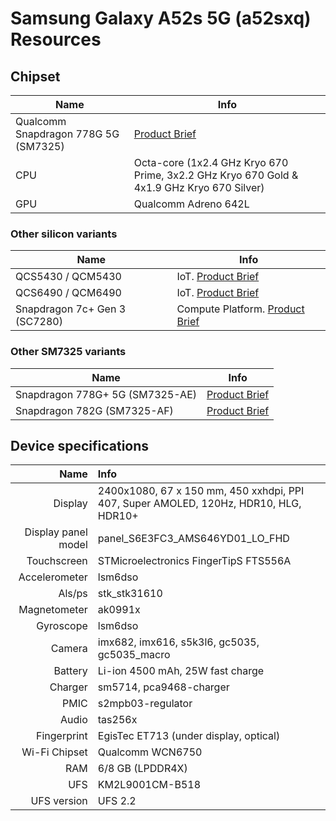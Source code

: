 # Samsung Galaxy A52s 5G (a52sxq) Resources

## Chipset

| Name                                  | Info                                                                                                                         |
| ------------------------------------- | ---------------------------------------------------------------------------------------------------------------------------- |
| Qualcomm Snapdragon 778G 5G (SM7325)  | [Product Brief](https://www.qualcomm.com/content/dam/qcomm-martech/dm-assets/documents/Snapdragon-778G-5G-Product-Brief.pdf) |
| CPU                                   | Octa-core (1x2.4 GHz Kryo 670 Prime, 3x2.2 GHz Kryo 670 Gold & 4x1.9 GHz Kryo 670 Silver)                                    |
| GPU                                   | Qualcomm Adreno 642L                                                                                                         |

### Other silicon variants


| Name                                  | Info                                                                                      |
| ------------------------------------- | ----------------------------------------------------------------------------------------- |
| QCS5430 / QCM5430                     | IoT. [Product Brief](https://docs.qualcomm.com/bundle/publicresource/87-43681-1_REV_B_Qualcomm_QCS5430_QCM5430_Processors_Product_Brief.pdf) |
| QCS6490 / QCM6490                     | IoT. [Product Brief](https://www.qualcomm.com/content/dam/qcomm-martech/dm-assets/documents/qcs-qcm6490-product-brief_87-28733-1.pdf) |
| Snapdragon 7c+ Gen 3 (SC7280)         | Compute Platform. [Product Brief](https://www.qualcomm.com/content/dam/qcomm-martech/dm-assets/documents/prod_brief_qcom_sd_7c_gen_3_1130_final.pdf) |

### Other SM7325 variants

| Name                                  | Info                                                                                      |
| ------------------------------------- | ----------------------------------------------------------------------------------------- |
| Snapdragon 778G+ 5G (SM7325-AE)       | [Product Brief](https://www.qualcomm.com/products/mobile/snapdragon/smartphones/snapdragon-7-series-mobile-platforms/snapdragon-778g-plus-5g-mobile-platform) |
| Snapdragon 782G (SM7325-AF)           | [Product Brief](https://www.qualcomm.com/content/dam/qcomm-martech/dm-assets/documents/Snapdragon-782G-Product-Brief.pdf) |

## Device specifications

| Name                           | Info                                                                                      |
| -----------------------------: | :---------------------------------------------------------------------------------------- |
| Display                        | 2400x1080, 67 x 150 mm, 450 xxhdpi, PPI 407, Super AMOLED, 120Hz, HDR10, HLG, HDR10+      |
| Display panel model            | panel_S6E3FC3_AMS646YD01_LO_FHD                                                           |
| Touchscreen                    | STMicroelectronics FingerTipS FTS556A                                                     |
| Accelerometer                  | lsm6dso                                                                                   |
| Als/ps                         | stk_stk31610                                                                              |
| Magnetometer                   | ak0991x                                                                                   |
| Gyroscope                      | lsm6dso                                                                                   |
| Camera                         | imx682, imx616, s5k3l6, gc5035, gc5035_macro                                              |
| Battery                        | Li-ion 4500 mAh, 25W fast charge                                                          |
| Charger                        | sm5714, pca9468-charger                                                                   |
| PMIC                           | s2mpb03-regulator                                                                         |
| Audio                          | tas256x                                                                                   |
| Fingerprint                    | EgisTec ET713 (under display, optical)                                                    |
| Wi-Fi Chipset                  | Qualcomm WCN6750                                                                          |
| RAM                            | 6/8 GB (LPDDR4X)                                                                          |
| UFS                            | KM2L9001CM-B518                                                                           |
| UFS version                    | UFS 2.2                                                                                   |
